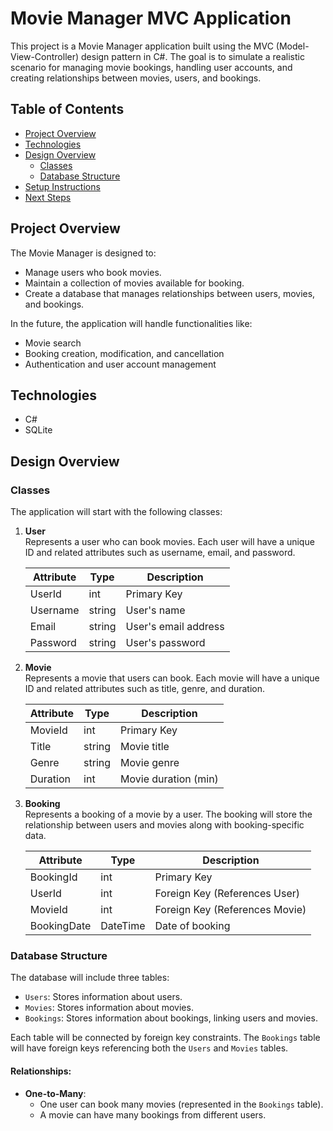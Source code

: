 # Movie Manager MVC Application

This project is a Movie Manager application built using the MVC (Model-View-Controller) design pattern in C#. The goal is to simulate a realistic scenario for managing movie bookings, handling user accounts, and creating relationships between movies, users, and bookings. 

## Table of Contents

- [Project Overview](#project-overview)
- [Technologies](#technologies)
- [Design Overview](#design-overview)
  - [Classes](#classes)
  - [Database Structure](#database-structure)
- [Setup Instructions](#setup-instructions)
- [Next Steps](#next-steps)

## Project Overview

The Movie Manager is designed to:
- Manage users who book movies.
- Maintain a collection of movies available for booking.
- Create a database that manages relationships between users, movies, and bookings.

In the future, the application will handle functionalities like:
- Movie search
- Booking creation, modification, and cancellation
- Authentication and user account management

## Technologies

- C#
- SQLite 

## Design Overview

### Classes

The application will start with the following classes:

1. **User**  
   Represents a user who can book movies. Each user will have a unique ID and related attributes such as username, email, and password.

   | Attribute  | Type    | Description        |
   |------------|---------|--------------------|
   | UserId     | int     | Primary Key         |
   | Username   | string  | User's name         |
   | Email      | string  | User's email address|
   | Password   | string  | User's password     |

2. **Movie**  
   Represents a movie that users can book. Each movie will have a unique ID and related attributes such as title, genre, and duration.

   | Attribute  | Type    | Description        |
   |------------|---------|--------------------|
   | MovieId    | int     | Primary Key         |
   | Title      | string  | Movie title         |
   | Genre      | string  | Movie genre         |
   | Duration   | int     | Movie duration (min)|

3. **Booking**  
   Represents a booking of a movie by a user. The booking will store the relationship between users and movies along with booking-specific data.

   | Attribute  | Type    | Description                  |
   |------------|---------|------------------------------|
   | BookingId  | int     | Primary Key                  |
   | UserId     | int     | Foreign Key (References User)|
   | MovieId    | int     | Foreign Key (References Movie)|
   | BookingDate| DateTime| Date of booking              |

### Database Structure

The database will include three tables:
- `Users`: Stores information about users.
- `Movies`: Stores information about movies.
- `Bookings`: Stores information about bookings, linking users and movies.

Each table will be connected by foreign key constraints. The `Bookings` table will have foreign keys referencing both the `Users` and `Movies` tables.

#### Relationships:
- **One-to-Many**: 
  - One user can book many movies (represented in the `Bookings` table).
  - A movie can have many bookings from different users.
